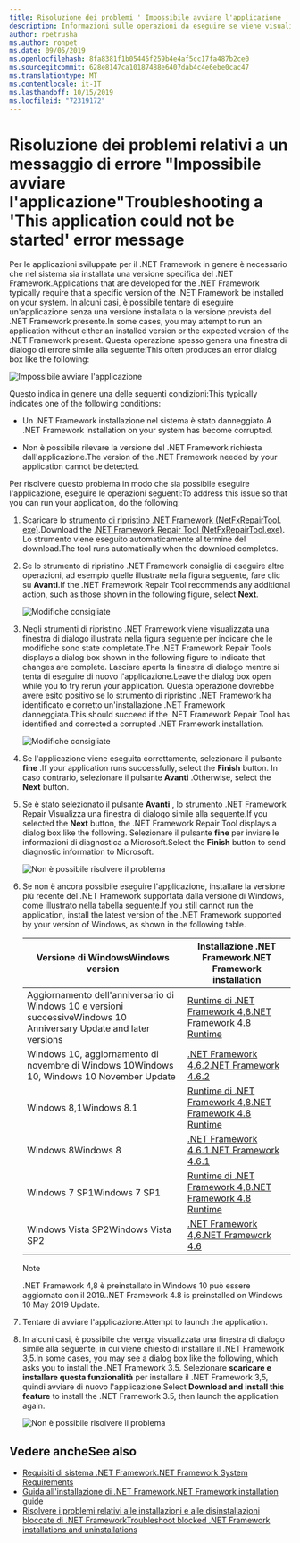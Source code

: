 ```yaml
---
title: Risoluzione dei problemi ' Impossibile avviare l'applicazione '
description: Informazioni sulle operazioni da eseguire se viene visualizzata la finestra di dialogo "Impossibile avviare l'applicazione".
author: rpetrusha
ms.author: ronpet
ms.date: 09/05/2019
ms.openlocfilehash: 8fa8381f1b05445f259b4e4af5cc17fa487b2ce0
ms.sourcegitcommit: 628e8147ca10187488e6407dab4c4e6ebe0cac47
ms.translationtype: MT
ms.contentlocale: it-IT
ms.lasthandoff: 10/15/2019
ms.locfileid: "72319172"
---
```

# <a name="troubleshooting-a-this-application-could-not-be-started-error-message"></a><span data-ttu-id="f3dae-103">Risoluzione dei problemi relativi a un messaggio di errore "Impossibile avviare l'applicazione"</span><span class="sxs-lookup"><span data-stu-id="f3dae-103">Troubleshooting a 'This application could not be started' error message</span></span>

<span data-ttu-id="f3dae-104">Per le applicazioni sviluppate per il .NET Framework in genere è necessario che nel sistema sia installata una versione specifica del .NET Framework.</span><span class="sxs-lookup"><span data-stu-id="f3dae-104">Applications that are developed for the .NET Framework typically require that a specific version of the .NET Framework be installed on your system.</span></span> <span data-ttu-id="f3dae-105">In alcuni casi, è possibile tentare di eseguire un'applicazione senza una versione installata o la versione prevista del .NET Framework presente.</span><span class="sxs-lookup"><span data-stu-id="f3dae-105">In some cases, you may attempt to run an application without either an installed version or the expected version of the .NET Framework present.</span></span> <span data-ttu-id="f3dae-106">Questa operazione spesso genera una finestra di dialogo di errore simile alla seguente:</span><span class="sxs-lookup"><span data-stu-id="f3dae-106">This often produces an error dialog box like the following:</span></span>

![Impossibile avviare l'applicazione](media/application-not-started/app-could-not-be-started.png)

<span data-ttu-id="f3dae-108">Questo indica in genere una delle seguenti condizioni:</span><span class="sxs-lookup"><span data-stu-id="f3dae-108">This typically indicates one of the following conditions:</span></span>

- <span data-ttu-id="f3dae-109">Un .NET Framework installazione nel sistema è stato danneggiato.</span><span class="sxs-lookup"><span data-stu-id="f3dae-109">A .NET Framework installation on your system has become corrupted.</span></span>

- <span data-ttu-id="f3dae-110">Non è possibile rilevare la versione del .NET Framework richiesta dall'applicazione.</span><span class="sxs-lookup"><span data-stu-id="f3dae-110">The version of the .NET Framework needed by your application cannot be detected.</span></span>

<span data-ttu-id="f3dae-111">Per risolvere questo problema in modo che sia possibile eseguire l'applicazione, eseguire le operazioni seguenti:</span><span class="sxs-lookup"><span data-stu-id="f3dae-111">To address this issue so that you can run your application, do the following:</span></span>

1. <span data-ttu-id="f3dae-112">Scaricare lo [strumento di ripristino .NET Framework (NetFxRepairTool. exe)](https://www.microsoft.com/download/details.aspx?id=30135).</span><span class="sxs-lookup"><span data-stu-id="f3dae-112">Download the [.NET Framework Repair Tool (NetFxRepairTool.exe)](https://www.microsoft.com/download/details.aspx?id=30135).</span></span> <span data-ttu-id="f3dae-113">Lo strumento viene eseguito automaticamente al termine del download.</span><span class="sxs-lookup"><span data-stu-id="f3dae-113">The tool runs automatically when the download completes.</span></span>

1. <span data-ttu-id="f3dae-114">Se lo strumento di ripristino .NET Framework consiglia di eseguire altre operazioni, ad esempio quelle illustrate nella figura seguente, fare clic su **Avanti**.</span><span class="sxs-lookup"><span data-stu-id="f3dae-114">If the .NET Framework Repair Tool recommends any additional action, such as those shown in the following figure, select **Next**.</span></span>

   ![Modifiche consigliate](media/application-not-started/repair-tool-recommended-changes.png)

1. <span data-ttu-id="f3dae-116">Negli strumenti di ripristino .NET Framework viene visualizzata una finestra di dialogo illustrata nella figura seguente per indicare che le modifiche sono state completate.</span><span class="sxs-lookup"><span data-stu-id="f3dae-116">The .NET Framework Repair Tools displays a dialog box shown in the following figure to indicate that changes are complete.</span></span> <span data-ttu-id="f3dae-117">Lasciare aperta la finestra di dialogo mentre si tenta di eseguire di nuovo l'applicazione.</span><span class="sxs-lookup"><span data-stu-id="f3dae-117">Leave the dialog box open while you to try rerun your application.</span></span> <span data-ttu-id="f3dae-118">Questa operazione dovrebbe avere esito positivo se lo strumento di ripristino .NET Framework ha identificato e corretto un'installazione .NET Framework danneggiata.</span><span class="sxs-lookup"><span data-stu-id="f3dae-118">This should succeed if the .NET Framework Repair Tool has identified and corrected a corrupted .NET Framework installation.</span></span>

   ![Modifiche consigliate](media/application-not-started/repair-tool-changes-complete.png)

1. <span data-ttu-id="f3dae-120">Se l'applicazione viene eseguita correttamente, selezionare il pulsante **fine** .</span><span class="sxs-lookup"><span data-stu-id="f3dae-120">If your application runs successfully, select the **Finish** button.</span></span> <span data-ttu-id="f3dae-121">In caso contrario, selezionare il pulsante **Avanti** .</span><span class="sxs-lookup"><span data-stu-id="f3dae-121">Otherwise, select the **Next** button.</span></span>

1. <span data-ttu-id="f3dae-122">Se è stato selezionato il pulsante **Avanti** , lo strumento .NET Framework Repair Visualizza una finestra di dialogo simile alla seguente.</span><span class="sxs-lookup"><span data-stu-id="f3dae-122">If you selected the **Next** button, the .NET Framework Repair Tool displays a dialog box like the following.</span></span> <span data-ttu-id="f3dae-123">Selezionare il pulsante **fine** per inviare le informazioni di diagnostica a Microsoft.</span><span class="sxs-lookup"><span data-stu-id="f3dae-123">Select the **Finish** button to send diagnostic information to Microsoft.</span></span>

   ![Non è possibile risolvere il problema](media/application-not-started/repair-tool-no-resolution.png)

1. <span data-ttu-id="f3dae-125">Se non è ancora possibile eseguire l'applicazione, installare la versione più recente del .NET Framework supportata dalla versione di Windows, come illustrato nella tabella seguente.</span><span class="sxs-lookup"><span data-stu-id="f3dae-125">If you still cannot run the application, install the latest version of the .NET Framework supported by your version of Windows, as shown in the following table.</span></span>

   |<span data-ttu-id="f3dae-126">Versione di Windows</span><span class="sxs-lookup"><span data-stu-id="f3dae-126">Windows version</span></span>|<span data-ttu-id="f3dae-127">Installazione .NET Framework</span><span class="sxs-lookup"><span data-stu-id="f3dae-127">.NET Framework installation</span></span>|
   |---|---|
   |<span data-ttu-id="f3dae-128">Aggiornamento dell'anniversario di Windows 10 e versioni successive</span><span class="sxs-lookup"><span data-stu-id="f3dae-128">Windows 10 Anniversary Update and later versions</span></span>|[<span data-ttu-id="f3dae-129">Runtime di .NET Framework 4,8</span><span class="sxs-lookup"><span data-stu-id="f3dae-129">.NET Framework 4.8 Runtime</span></span>](https://dotnet.microsoft.com/download/dotnet-framework/net48)|
   |<span data-ttu-id="f3dae-130">Windows 10, aggiornamento di novembre di Windows 10</span><span class="sxs-lookup"><span data-stu-id="f3dae-130">Windows 10, Windows 10 November Update</span></span>|[<span data-ttu-id="f3dae-131">.NET Framework 4.6.2</span><span class="sxs-lookup"><span data-stu-id="f3dae-131">.NET Framework 4.6.2</span></span>](https://www.microsoft.com/download/details.aspx?id=53345)|
   |<span data-ttu-id="f3dae-132">Windows 8,1</span><span class="sxs-lookup"><span data-stu-id="f3dae-132">Windows 8.1</span></span>|[<span data-ttu-id="f3dae-133">Runtime di .NET Framework 4,8</span><span class="sxs-lookup"><span data-stu-id="f3dae-133">.NET Framework 4.8 Runtime</span></span>](https://dotnet.microsoft.com/download/dotnet-framework/net48)|
   |<span data-ttu-id="f3dae-134">Windows 8</span><span class="sxs-lookup"><span data-stu-id="f3dae-134">Windows 8</span></span>|[<span data-ttu-id="f3dae-135">.NET Framework 4.6.1</span><span class="sxs-lookup"><span data-stu-id="f3dae-135">.NET Framework 4.6.1</span></span>](https://www.microsoft.com/download/details.aspx?id=49981)|
   |<span data-ttu-id="f3dae-136">Windows 7 SP1</span><span class="sxs-lookup"><span data-stu-id="f3dae-136">Windows 7 SP1</span></span>|[<span data-ttu-id="f3dae-137">Runtime di .NET Framework 4,8</span><span class="sxs-lookup"><span data-stu-id="f3dae-137">.NET Framework 4.8 Runtime</span></span>](https://dotnet.microsoft.com/download/dotnet-framework/net48)|
   |<span data-ttu-id="f3dae-138">Windows Vista SP2</span><span class="sxs-lookup"><span data-stu-id="f3dae-138">Windows Vista SP2</span></span>|[<span data-ttu-id="f3dae-139">.NET Framework 4,6</span><span class="sxs-lookup"><span data-stu-id="f3dae-139">.NET Framework 4.6</span></span>](https://www.microsoft.com/download/details.aspx?id=48130)|

   > [!NOTE]
   > <span data-ttu-id="f3dae-140">.NET Framework 4,8 è preinstallato in Windows 10 può essere aggiornato con il 2019.</span><span class="sxs-lookup"><span data-stu-id="f3dae-140">.NET Framework 4.8 is preinstalled on Windows 10 May 2019 Update.</span></span>

1. <span data-ttu-id="f3dae-141">Tentare di avviare l'applicazione.</span><span class="sxs-lookup"><span data-stu-id="f3dae-141">Attempt to launch the application.</span></span>

1. <span data-ttu-id="f3dae-142">In alcuni casi, è possibile che venga visualizzata una finestra di dialogo simile alla seguente, in cui viene chiesto di installare il .NET Framework 3,5.</span><span class="sxs-lookup"><span data-stu-id="f3dae-142">In some cases, you may see a dialog box like the following, which asks you to install the .NET Framework 3.5.</span></span> <span data-ttu-id="f3dae-143">Selezionare **scaricare e installare questa funzionalità** per installare il .NET Framework 3,5, quindi avviare di nuovo l'applicazione.</span><span class="sxs-lookup"><span data-stu-id="f3dae-143">Select **Download and install this feature** to install the .NET Framework 3.5, then launch the application again.</span></span>

   ![Non è possibile risolvere il problema](media/application-not-started/install-3-5.png)

## <a name="see-also"></a><span data-ttu-id="f3dae-145">Vedere anche</span><span class="sxs-lookup"><span data-stu-id="f3dae-145">See also</span></span>

- [<span data-ttu-id="f3dae-146">Requisiti di sistema .NET Framework</span><span class="sxs-lookup"><span data-stu-id="f3dae-146">.NET Framework System Requirements</span></span>](../get-started/system-requirements.md)
- [<span data-ttu-id="f3dae-147">Guida all'installazione di .NET Framework</span><span class="sxs-lookup"><span data-stu-id="f3dae-147">.NET Framework installation guide</span></span>](index.md)
- [<span data-ttu-id="f3dae-148">Risolvere i problemi relativi alle installazioni e alle disinstallazioni bloccate di .NET Framework</span><span class="sxs-lookup"><span data-stu-id="f3dae-148">Troubleshoot blocked .NET Framework installations and uninstallations</span></span>](troubleshoot-blocked-installations-and-uninstallations.md)
